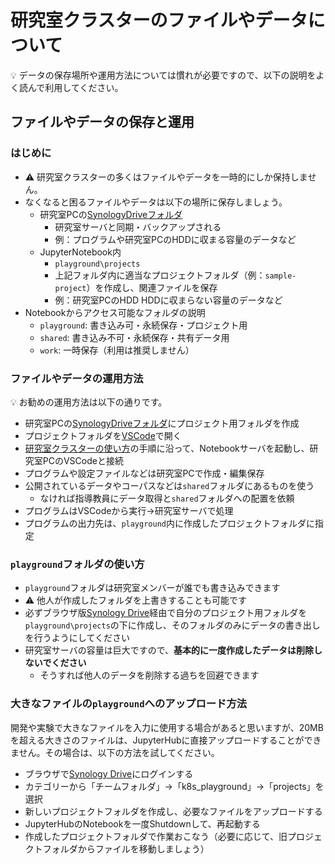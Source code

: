 # 研究室クラスターのファイルやデータについて

:bulb: データの保存場所や運用方法については慣れが必要ですので、以下の説明をよく読んで利用してください。

## ファイルやデータの保存と運用

### はじめに

- :warning: 研究室クラスターの多くはファイルやデータを一時的にしか保持しません。
- なくなると困るファイルやデータは以下の場所に保存しましょう。
  - 研究室PCの[SynologyDriveフォルダ](../pc-synologydrive.md)
    - 研究室サーバと同期・バックアップされる
    - 例：プログラムや研究室PCのHDDに収まる容量のデータなど
  - JupyterNotebook内
    - `playground\projects`
    - 上記フォルダ内に適当なプロジェクトフォルダ（例：`sample-project`）を作成し、関連ファイルを保存
    - 例：研究室PCのHDD
HDDに収まらない容量のデータなど
- Notebookからアクセス可能なフォルダの説明
  - `playground`: 書き込み可・永続保存・プロジェクト用
  - `shared`: 書き込み不可・永続保存・共有データ用
  - `work`: 一時保存（利用は推奨しません）

### ファイルやデータの運用方法

:bulb: お勧めの運用方法は以下の通りです。

- 研究室PCの[SynologyDriveフォルダ](../pc-synologydrive.md)にプロジェクト用フォルダを作成
- プロジェクトフォルダを[VSCode](../pc-vscode.md)で開く
- [研究室クラスターの使い方](README.md)の手順に沿って、Notebookサーバを起動し、研究室PCのVSCodeと接続
- プログラムや設定ファイルなどは研究室PCで作成・編集保存
- 公開されているデータやコーパスなどは`shared`フォルダにあるものを使う
  - なければ指導教員にデータ取得と`shared`フォルダへの配置を依頼
- プログラムはVSCodeから実行→研究室サーバで処理
- プログラムの出力先は、`playground`内に作成したプロジェクトフォルダに指定

### `playground`フォルダの使い方

- `playground`フォルダは研究室メンバーが誰でも書き込みできます
- :warning: 他人が作成したフォルダを上書きすることも可能です
- 必ずブラウザ版[Synology Drive](http://isr9.slis.tsukuba.ac.jp:5000/?launchApp=SYNO.SDS.Drive.Application)経由で自分のプロジェクト用フォルダを`playground\projects`の下に作成し、そのフォルダのみにデータの書き出しを行うようにしてください
- 研究室サーバの容量は巨大ですので、**基本的に一度作成したデータは削除しないでください**
  - そうすれば他人のデータを削除する過ちを回避できます

### 大きなファイルの`playground`へのアップロード方法

開発や実験で大きなファイルを入力に使用する場合があると思いますが、20MBを超える大きさのファイルは、JupyterHubに直接アップロードすることができません。その場合は、以下の方法を試してください。

- ブラウザで[Synology Drive](http://isr9.slis.tsukuba.ac.jp:5000/?launchApp=SYNO.SDS.Drive.Application)にログインする
- カテゴリーから「チームフォルダ」→「k8s_playground」→「projects」を選択
- 新しいプロジェクトフォルダを作成し、必要なファイルをアップロードする
- JupyterHubのNotebookを一度Shutdownして、再起動する
- 作成したプロジェクトフォルダで作業おこなう（必要に応じて、旧プロジェクトフォルダからファイルを移動しましょう）
